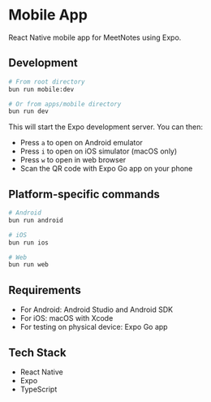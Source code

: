 # Mobile App

React Native mobile app for MeetNotes using Expo.

## Development

```bash
# From root directory
bun run mobile:dev

# Or from apps/mobile directory
bun run dev
```

This will start the Expo development server. You can then:
- Press `a` to open on Android emulator
- Press `i` to open on iOS simulator (macOS only)
- Press `w` to open in web browser
- Scan the QR code with Expo Go app on your phone

## Platform-specific commands

```bash
# Android
bun run android

# iOS
bun run ios

# Web
bun run web
```

## Requirements

- For Android: Android Studio and Android SDK
- For iOS: macOS with Xcode
- For testing on physical device: Expo Go app

## Tech Stack

- React Native
- Expo
- TypeScript
